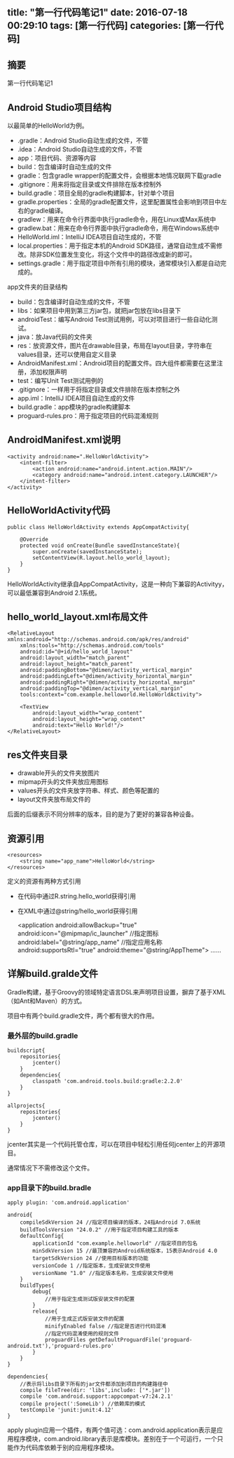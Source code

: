 title: "第一行代码笔记1"
date: 2016-07-18 00:29:10
tags: [第一行代码]
categories: [第一行代码]
---

## 摘要
第一行代码笔记1
<!--more-->


## Android Studio项目结构

以最简单的HelloWorld为例。

* .gradle：Android Studio自动生成的文件，不管
* .idea：Android Studio自动生成的文件，不管
* app：项目代码、资源等内容
* build：包含编译时自动生成的文件
* gradle：包含gradle wrapper的配置文件，会根据本地情况联网下载gradle
* .gitignore：用来将指定目录或文件排除在版本控制外
* build.gradle：项目全局的gradle构建脚本，针对单个项目
* gradle.properties：全局的gradle配置文件，这里配置属性会影响到项目中左右的gradle编译。
* gradlew：用来在命令行界面中执行gradle命令，用在Linux或Max系统中
* gradlew.bat：用来在命令行界面中执行gradle命令，用在Windows系统中
* HelloWorld.iml：IntelliJ IDEA项目自动生成的，不管
* local.properties：用于指定本机的Android SDK路径，通常自动生成不需修改。除非SDK位置发生变化，将这个文件中的路径改成新的即可。
* settings.gradle：用于指定项目中所有引用的模块，通常模块引入都是自动完成的。


app文件夹的目录结构

* build：包含编译时自动生成的文件，不管
* libs：如果项目中用到第三方jar包，就把jar包放在libs目录下
* androidTest：编写Android Test测试用例，可以对项目进行一些自动化测试。
* java：放Java代码的文件夹
* res：放资源文件，图片在drawable目录，布局在layout目录，字符串在values目录，还可以使用自定义目录
* AndroidManifest.xml：Android项目的配置文件。四大组件都需要在这里注册，添加权限声明
* test：编写Unit Test测试用例的
* .gitignore：一样用于将指定目录或文件排除在版本控制之外
* app.iml：IntelliJ IDEA项目自动生成的文件
* build.gradle：app模块的gradle构建脚本
* proguard-rules.pro：用于指定项目的代码混淆规则


## AndroidManifest.xml说明

	<activity android:name=".HelloWorldActivity">
		<intent-filter>
			<action android:name="android.intent.action.MAIN"/>
			<category android:name="android.intent.category.LAUNCHER"/>
		</intent-filter>
	</activity>

## HelloWorldActivity代码

	public class HelloWorldActivity extends AppCompatActivity{

		@Override
		protected void onCreate(Bundle savedInstanceState){
			super.onCreate(savedInstanceState);
			setContentView(R.layout.hello_world_layout);
		}
	}

HelloWorldActivity继承自AppCompatActivity，这是一种向下兼容的Activityy，可以最低兼容到Android 2.1系统。


## hello_world_layout.xml布局文件

	<RelativeLayout xmlns:android="http://schemas.android.com/apk/res/android"
		xmlns:tools="http://schemas.android.com/tools"
		android:id="@+id/hello_world_layout"
		android:layout_width="match_parent"
		android:layout_height="match_parent"
		android:paddingBottom="@dimen/activity_vertical_margin"
		android:paddingLeft="@dimen/activity_horizontal_margin"
		android:paddingRight="@dimen/activity_horizontal_margin"
		android:paddingTop="@dimen/activity_vertical_margin"
		tools:context="com.example.helloworld.HelloWorldActivity">

		<TextView
			android:layout_width="wrap_content"
			android:layout_height="wrap_content"
			android:text="Hello World!"/>
	</RelativeLayout>


## res文件夹目录

* drawable开头的文件夹放图片
* mipmap开头的文件夹放应用图标
* values开头的文件夹放字符串、样式、颜色等配置的
* layout文件夹放布局文件的

后面的后缀表示不同分辨率的版本，目的是为了更好的兼容各种设备。

## 资源引用

	<resources>
		<string name="app_name">HelloWorld</string>
	</resources>

定义的资源有两种方式引用
* 在代码中通过R.string.hello_world获得引用
* 在XML中通过@string/hello_world获得引用

	<application
		android:allowBackup="true"
		android:icon="@mipmap/ic_launcher" //指定图标
		android:label="@string/app_name" //指定应用名称
		android:supportsRtl="true"
		android:theme="@string/AppTheme">
		……
	</application>


## 详解build.gralde文件

Gradle构建，基于Groovy的领域特定语言DSL来声明项目设置，摒弃了基于XML（如Ant和Maven）的方式。

项目中有两个build.gradle文件，两个都有很大的作用。

### 最外层的build.gradle

	buildscript{
		repositories{
			jcenter()
		}
		dependencies{
			classpath 'com.android.tools.build:gradle:2.2.0'
		}
	}

	allprojects{
		repositories{
			jcenter()
		}
	}

jcenter其实是一个代码托管仓库，可以在项目中轻松引用任何jcenter上的开源项目。

通常情况下不需修改这个文件。

### app目录下的build.bradle

	apply plugin: 'com.android.application'

	android{
		compileSdkVersion 24 //指定项目编译的版本，24指Android 7.0系统
		buildToolsVersion "24.0.2" //用于指定项目构建工具的版本
		defaultConfig{
			applicationId "com.example.helloworld" //指定项目的包名
			minSdkVersion 15 //最顶兼容的Android系统版本，15表示Android 4.0
			targetSdkVersion 24	//使用目标版本的功能
			versionCode 1 //指定版本，生成安装文件使用
			versionName "1.0" //指定版本名称，生成安装文件使用
		}
		buildTypes{
			debug{
				//用于指定生成测试版安装文件的配置
			}
			release{
				//用于生成正式版安装文件的配置
				minifyEnabled false //指定是否进行代码混淆
				//指定代码混淆使用的规则文件
				proguardFiles getDefaultProguardFile('proguard-android.txt'),'proguard-rules.pro'
			}
		}
	}

	dependencies{
		//表示将libs目录下所有的jar文件都添加到项目的构建路径中
		compile fileTree(dir: 'libs',include: ['*.jar'])
		compile 'com.android.support:appcompat-v7:24.2.1'
		compile project(':SomeLib') //依赖库的模式
		testCompile 'junit:junit:4.12'
	}


apply plugin应用一个插件，有两个值可选：com.android.application表示是应用程序模块，com.android.library表示是库模块。差别在于一个可运行，一个只能作为代码库依赖于别的应用程序模块。